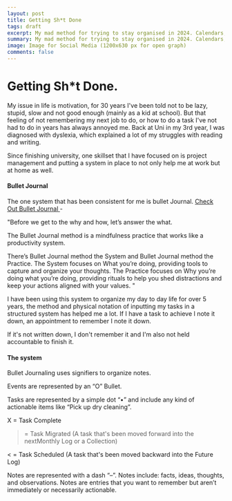 ```yaml
---
layout: post
title: Getting Sh*t Done
tags: draft
excerpt: My mad method for trying to stay organised in 2024. Calendars, Bullet Journal, Notion and ADHD.
summary: My mad method for trying to stay organised in 2024. Calendars, Bullet Journal, Notion and ADHD.
image: Image for Social Media (1200x630 px for open graph)
comments: false
---
```


# Getting Sh*t Done.

My issue in life is motivation, for 30 years I've been told not to be lazy, stupid, slow and not good enough (mainly as a kid at school). But that feeling of not remembering my next job to do, or how to do a task I've not had to do in years has always annoyed me. Back at Uni in my 3rd year, I was diagnosed with dyslexia, which explained a lot of my struggles with reading and writing.

Since finishing university, one skillset that I have focused on is project management and putting a system in place to not only help me at work but at home as well.

#### Bullet Journal

The one system that has been consistent for me is bullet Journal. [Check Out Bullet Journal ](https://bulletjournal.com/pages/about) -

"Before we get to the why and how, let’s answer the what.

The Bullet Journal method is a mindfulness practice that works like a productivity system.

There’s Bullet Journal method the System and Bullet Journal method the Practice. The System focuses on What you’re doing, providing tools to capture and organize your thoughts. The Practice focuses on Why you’re doing what you’re doing, providing rituals to help you shed distractions and keep your actions aligned with your values. "

I have been using this system to organize my day to day life for over 5 years, the method and physical notation of inputting my tasks in a structured system has helped me a lot. If I have a task to achieve I note it down, an appointment to remember I note it down.

If it's not written down, I don't remember it and I'm also not held accountable to finish it.

#### The system  

Bullet Journaling uses signifiers to organize notes.

Events are represented by an “O” Bullet.

Tasks are represented by a simple dot “•” and include any kind of actionable items like “Pick up dry cleaning”.

X = Task Complete

> = Task Migrated (A task that's been moved forward into the nextMonthly Log or a Collection)

< = Task Scheduled (A task that's been moved backward into the Future Log)

Notes are represented with a dash “–”. Notes include: facts, ideas, thoughts, and observations. Notes are entries that you want to remember but aren’t immediately or necessarily actionable.
